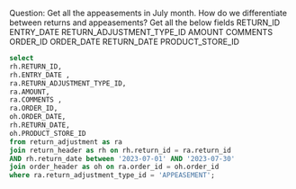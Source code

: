 Question:
Get all the appeasements in July month.
How do we differentiate between returns and appeasements?
Get all the below fields 
RETURN_ID
ENTRY_DATE 
RETURN_ADJUSTMENT_TYPE_ID
AMOUNT
COMMENTS 
ORDER_ID
ORDER_DATE 
RETURN_DATE
PRODUCT_STORE_ID

```sql
select 
rh.RETURN_ID,
rh.ENTRY_DATE ,
ra.RETURN_ADJUSTMENT_TYPE_ID,
ra.AMOUNT,
ra.COMMENTS ,
ra.ORDER_ID,
oh.ORDER_DATE, 
rh.RETURN_DATE,
oh.PRODUCT_STORE_ID
from return_adjustment as ra
join return_header as rh on rh.return_id = ra.return_id 
AND rh.return_date between '2023-07-01' AND '2023-07-30'
join order_header as oh on ra.order_id = oh.order_id
where ra.return_adjustment_type_id = 'APPEASEMENT';
```
